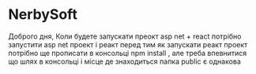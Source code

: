 # NerbySoft
Доброго дня,
Коли будете запускати преокт asp net + react
потрібно запустити asp net проект  і реакт 
перед тим як запускати реакт проект потрібно ще  прописати  в консольці npm install ,
але треба впевнитися що шлях в консольці і місце де знаходиться папка public  є однакова
